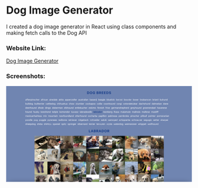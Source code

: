 # Dog Image Generator

I created a dog image generator in React using class components and making fetch calls to the Dog API

### Website Link:
[Dog Image Generator](http://the-greeda.s3-website.ap-northeast-2.amazonaws.com/)

### Screenshots:
![Screenshot](dog-image-generator-screenshot.png)
